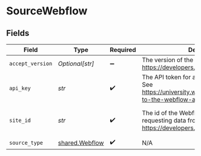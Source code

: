 # SourceWebflow


## Fields

| Field                                                                                                           | Type                                                                                                            | Required                                                                                                        | Description                                                                                                     | Example                                                                                                         |
| --------------------------------------------------------------------------------------------------------------- | --------------------------------------------------------------------------------------------------------------- | --------------------------------------------------------------------------------------------------------------- | --------------------------------------------------------------------------------------------------------------- | --------------------------------------------------------------------------------------------------------------- |
| `accept_version`                                                                                                | *Optional[str]*                                                                                                 | :heavy_minus_sign:                                                                                              | The version of the Webflow API to use. See https://developers.webflow.com/#versioning                           | 1.0.0                                                                                                           |
| `api_key`                                                                                                       | *str*                                                                                                           | :heavy_check_mark:                                                                                              | The API token for authenticating to Webflow. See https://university.webflow.com/lesson/intro-to-the-webflow-api | a very long hex sequence                                                                                        |
| `site_id`                                                                                                       | *str*                                                                                                           | :heavy_check_mark:                                                                                              | The id of the Webflow site you are requesting data from. See https://developers.webflow.com/#sites              | a relatively long hex sequence                                                                                  |
| `source_type`                                                                                                   | [shared.Webflow](../../models/shared/webflow.md)                                                                | :heavy_check_mark:                                                                                              | N/A                                                                                                             |                                                                                                                 |